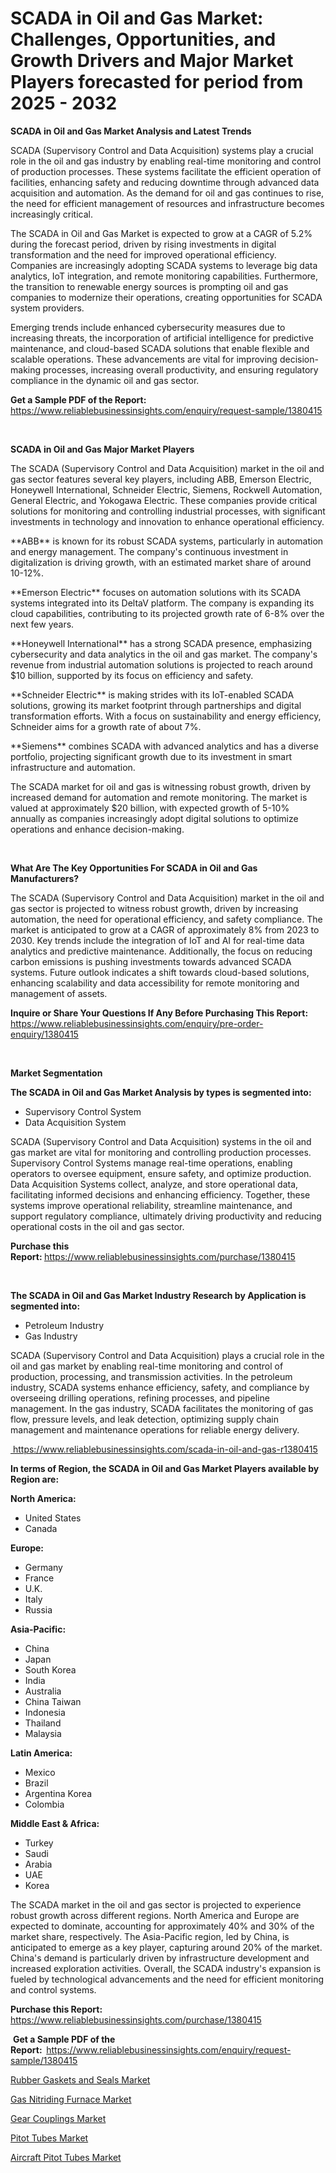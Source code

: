 <p><h1>SCADA in Oil and Gas Market: Challenges, Opportunities, and Growth Drivers and Major Market Players forecasted for period from 2025 - 2032</h1></p><p><strong>SCADA in Oil and Gas Market Analysis and Latest Trends</strong></p>
<p><p>SCADA (Supervisory Control and Data Acquisition) systems play a crucial role in the oil and gas industry by enabling real-time monitoring and control of production processes. These systems facilitate the efficient operation of facilities, enhancing safety and reducing downtime through advanced data acquisition and automation. As the demand for oil and gas continues to rise, the need for efficient management of resources and infrastructure becomes increasingly critical.</p><p>The SCADA in Oil and Gas Market is expected to grow at a CAGR of 5.2% during the forecast period, driven by rising investments in digital transformation and the need for improved operational efficiency. Companies are increasingly adopting SCADA systems to leverage big data analytics, IoT integration, and remote monitoring capabilities. Furthermore, the transition to renewable energy sources is prompting oil and gas companies to modernize their operations, creating opportunities for SCADA system providers.</p><p>Emerging trends include enhanced cybersecurity measures due to increasing threats, the incorporation of artificial intelligence for predictive maintenance, and cloud-based SCADA solutions that enable flexible and scalable operations. These advancements are vital for improving decision-making processes, increasing overall productivity, and ensuring regulatory compliance in the dynamic oil and gas sector.</p></p>
<p><strong>Get a Sample PDF of the Report:&nbsp;</strong> <a href="https://www.reliablebusinessinsights.com/enquiry/request-sample/1380415?utm_campaign=96&utm_medium=2&utm_source=Github&utm_content=ia&utm_term=21022025&utm_id=scada-in-oil-and-gas">https://www.reliablebusinessinsights.com/enquiry/request-sample/1380415</a></p>
<p>&nbsp;</p>
<p><strong>SCADA in Oil and Gas Major Market Players</strong></p>
<p><p>The SCADA (Supervisory Control and Data Acquisition) market in the oil and gas sector features several key players, including ABB, Emerson Electric, Honeywell International, Schneider Electric, Siemens, Rockwell Automation, General Electric, and Yokogawa Electric. These companies provide critical solutions for monitoring and controlling industrial processes, with significant investments in technology and innovation to enhance operational efficiency.</p><p>**ABB** is known for its robust SCADA systems, particularly in automation and energy management. The company's continuous investment in digitalization is driving growth, with an estimated market share of around 10-12%. </p><p>**Emerson Electric** focuses on automation solutions with its SCADA systems integrated into its DeltaV platform. The company is expanding its cloud capabilities, contributing to its projected growth rate of 6-8% over the next few years.</p><p>**Honeywell International** has a strong SCADA presence, emphasizing cybersecurity and data analytics in the oil and gas market. The company's revenue from industrial automation solutions is projected to reach around $10 billion, supported by its focus on efficiency and safety.</p><p>**Schneider Electric** is making strides with its IoT-enabled SCADA solutions, growing its market footprint through partnerships and digital transformation efforts. With a focus on sustainability and energy efficiency, Schneider aims for a growth rate of about 7%.</p><p>**Siemens** combines SCADA with advanced analytics and has a diverse portfolio, projecting significant growth due to its investment in smart infrastructure and automation.</p><p>The SCADA market for oil and gas is witnessing robust growth, driven by increased demand for automation and remote monitoring. The market is valued at approximately $20 billion, with expected growth of 5-10% annually as companies increasingly adopt digital solutions to optimize operations and enhance decision-making.</p></p>
<p>&nbsp;</p>
<p><strong>What Are The Key Opportunities For SCADA in Oil and Gas Manufacturers?</strong></p>
<p><p>The SCADA (Supervisory Control and Data Acquisition) market in the oil and gas sector is projected to witness robust growth, driven by increasing automation, the need for operational efficiency, and safety compliance. The market is anticipated to grow at a CAGR of approximately 8% from 2023 to 2030. Key trends include the integration of IoT and AI for real-time data analytics and predictive maintenance. Additionally, the focus on reducing carbon emissions is pushing investments towards advanced SCADA systems. Future outlook indicates a shift towards cloud-based solutions, enhancing scalability and data accessibility for remote monitoring and management of assets.</p></p>
<p><strong>Inquire or Share Your Questions If Any Before Purchasing This Report:</strong> <a href="https://www.reliablebusinessinsights.com/enquiry/pre-order-enquiry/1380415?utm_campaign=96&utm_medium=2&utm_source=Github&utm_content=ia&utm_term=21022025&utm_id=scada-in-oil-and-gas">https://www.reliablebusinessinsights.com/enquiry/pre-order-enquiry/1380415</a></p>
<p>&nbsp;</p>
<p><strong>Market Segmentation</strong></p>
<p><strong>The SCADA in Oil and Gas Market Analysis by types is segmented into:</strong></p>
<p><ul><li>Supervisory Control System</li><li>Data Acquisition System</li></ul></p>
<p><p>SCADA (Supervisory Control and Data Acquisition) systems in the oil and gas market are vital for monitoring and controlling production processes. Supervisory Control Systems manage real-time operations, enabling operators to oversee equipment, ensure safety, and optimize production. Data Acquisition Systems collect, analyze, and store operational data, facilitating informed decisions and enhancing efficiency. Together, these systems improve operational reliability, streamline maintenance, and support regulatory compliance, ultimately driving productivity and reducing operational costs in the oil and gas sector.</p></p>
<p><strong>Purchase this Report:&nbsp;</strong><a href="https://www.reliablebusinessinsights.com/purchase/1380415?utm_campaign=96&utm_medium=2&utm_source=Github&utm_content=ia&utm_term=21022025&utm_id=scada-in-oil-and-gas">https://www.reliablebusinessinsights.com/purchase/1380415</a></p>
<p>&nbsp;</p>
<p><strong>The SCADA in Oil and Gas Market Industry Research by Application is segmented into:</strong></p>
<p><ul><li>Petroleum Industry</li><li>Gas Industry</li></ul></p>
<p><p>SCADA (Supervisory Control and Data Acquisition) plays a crucial role in the oil and gas market by enabling real-time monitoring and control of production, processing, and transmission activities. In the petroleum industry, SCADA systems enhance efficiency, safety, and compliance by overseeing drilling operations, refining processes, and pipeline management. In the gas industry, SCADA facilitates the monitoring of gas flow, pressure levels, and leak detection, optimizing supply chain management and maintenance operations for reliable energy delivery.</p></p>
<p><a href="https://www.reliablebusinessinsights.com/scada-in-oil-and-gas-r1380415?utm_campaign=96&utm_medium=2&utm_source=Github&utm_content=ia&utm_term=21022025&utm_id=scada-in-oil-and-gas">&nbsp;https://www.reliablebusinessinsights.com/scada-in-oil-and-gas-r1380415</a></p>
<p><strong>In terms of Region, the SCADA in Oil and Gas Market Players available by Region are:</strong></p>
<p>
    <p> <strong> North America: </strong>
        <ul>
            <li>United States</li>
            <li>Canada</li>
        </ul>
        </p> 
    <p> <strong> Europe: </strong>
        <ul>
            <li>Germany</li>
            <li>France</li>
            <li>U.K.</li>
            <li>Italy</li>
            <li>Russia</li>
        </ul>
        </p> 
    <p> <strong> Asia-Pacific: </strong>
        <ul>
            <li>China</li>
            <li>Japan</li>
            <li>South Korea</li>
            <li>India</li>
            <li>Australia</li>
            <li>China Taiwan</li>
            <li>Indonesia</li>
            <li>Thailand</li>
            <li>Malaysia</li>
        </ul>
        </p> 
    <p> <strong> Latin America: </strong>
        <ul>
            <li>Mexico</li>
            <li>Brazil</li>
            <li>Argentina Korea</li>
            <li>Colombia</li>
        </ul>
        </p> 
    <p> <strong> Middle East & Africa: </strong>
        <ul>
            <li>Turkey</li>
            <li>Saudi</li>
            <li>Arabia</li>
            <li>UAE</li>
            <li>Korea</li>
        </ul>
    </p>
    </p>
<p><p>The SCADA market in the oil and gas sector is projected to experience robust growth across different regions. North America and Europe are expected to dominate, accounting for approximately 40% and 30% of the market share, respectively. The Asia-Pacific region, led by China, is anticipated to emerge as a key player, capturing around 20% of the market. China's demand is particularly driven by infrastructure development and increased exploration activities. Overall, the SCADA industry's expansion is fueled by technological advancements and the need for efficient monitoring and control systems.</p></p>
<p><strong>Purchase this Report: </strong><a href="https://www.reliablebusinessinsights.com/purchase/1380415?utm_campaign=96&utm_medium=2&utm_source=Github&utm_content=ia&utm_term=21022025&utm_id=scada-in-oil-and-gas">https://www.reliablebusinessinsights.com/purchase/1380415</a></p>
<p>&nbsp;<strong>Get a Sample PDF of the Report:&nbsp;&nbsp;</strong><a href="https://www.reliablebusinessinsights.com/enquiry/request-sample/1380415?utm_campaign=96&utm_medium=2&utm_source=Github&utm_content=ia&utm_term=21022025&utm_id=scada-in-oil-and-gas">https://www.reliablebusinessinsights.com/enquiry/request-sample/1380415</a></p>
<p><strong></strong></p>
<p><p><a href="https://github.com/rigelciara0p/Market-Research-Report-List-1/blob/main/rubber-gaskets-and-seals-market.md?utm_campaign=96&utm_medium=2&utm_source=Github&utm_content=ia&utm_term=21022025&utm_id=scada-in-oil-and-gas">Rubber Gaskets and Seals Market</a></p><p><a href="https://github.com/jamesgomez337/Market-Research-Report-List-1/blob/main/gas-nitriding-furnace-market.md?utm_campaign=96&utm_medium=2&utm_source=Github&utm_content=ia&utm_term=21022025&utm_id=scada-in-oil-and-gas">Gas Nitriding Furnace Market</a></p><p><a href="https://github.com/tiagoamicijo/Market-Research-Report-List-1/blob/main/gear-couplings-market.md?utm_campaign=96&utm_medium=2&utm_source=Github&utm_content=ia&utm_term=21022025&utm_id=scada-in-oil-and-gas">Gear Couplings Market</a></p><p><a href="https://github.com/koomanprudy/Market-Research-Report-List-1/blob/main/pitot-tubes-market.md?utm_campaign=96&utm_medium=2&utm_source=Github&utm_content=ia&utm_term=21022025&utm_id=scada-in-oil-and-gas">Pitot Tubes Market</a></p><p><a href="https://github.com/boltermuseke/Market-Research-Report-List-1/blob/main/aircraft-pitot-tubes-market.md?utm_campaign=96&utm_medium=2&utm_source=Github&utm_content=ia&utm_term=21022025&utm_id=scada-in-oil-and-gas">Aircraft Pitot Tubes Market</a></p></p>